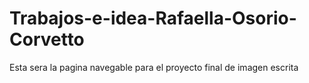 # Trabajos-e-idea-Rafaella-Osorio-Corvetto
Esta sera la pagina navegable para el proyecto final de imagen escrita
